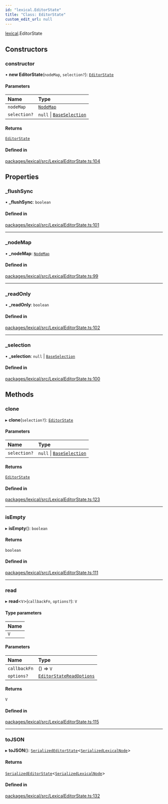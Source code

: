 ```yaml
---
id: "lexical.EditorState"
title: "Class: EditorState"
custom_edit_url: null
---
```


[lexical](../modules/lexical.md).EditorState

## Constructors

### constructor

• **new EditorState**(`nodeMap`, `selection?`): [`EditorState`](lexical.EditorState.md)

#### Parameters

| Name | Type |
| :------ | :------ |
| `nodeMap` | [`NodeMap`](../modules/lexical.md#nodemap) |
| `selection?` | ``null`` \| [`BaseSelection`](../interfaces/lexical.BaseSelection.md) |

#### Returns

[`EditorState`](lexical.EditorState.md)

#### Defined in

[packages/lexical/src/LexicalEditorState.ts:104](https://github.com/facebook/lexical/tree/main/packages/lexical/src/LexicalEditorState.ts#L104)

## Properties

### \_flushSync

• **\_flushSync**: `boolean`

#### Defined in

[packages/lexical/src/LexicalEditorState.ts:101](https://github.com/facebook/lexical/tree/main/packages/lexical/src/LexicalEditorState.ts#L101)

___

### \_nodeMap

• **\_nodeMap**: [`NodeMap`](../modules/lexical.md#nodemap)

#### Defined in

[packages/lexical/src/LexicalEditorState.ts:99](https://github.com/facebook/lexical/tree/main/packages/lexical/src/LexicalEditorState.ts#L99)

___

### \_readOnly

• **\_readOnly**: `boolean`

#### Defined in

[packages/lexical/src/LexicalEditorState.ts:102](https://github.com/facebook/lexical/tree/main/packages/lexical/src/LexicalEditorState.ts#L102)

___

### \_selection

• **\_selection**: ``null`` \| [`BaseSelection`](../interfaces/lexical.BaseSelection.md)

#### Defined in

[packages/lexical/src/LexicalEditorState.ts:100](https://github.com/facebook/lexical/tree/main/packages/lexical/src/LexicalEditorState.ts#L100)

## Methods

### clone

▸ **clone**(`selection?`): [`EditorState`](lexical.EditorState.md)

#### Parameters

| Name | Type |
| :------ | :------ |
| `selection?` | ``null`` \| [`BaseSelection`](../interfaces/lexical.BaseSelection.md) |

#### Returns

[`EditorState`](lexical.EditorState.md)

#### Defined in

[packages/lexical/src/LexicalEditorState.ts:123](https://github.com/facebook/lexical/tree/main/packages/lexical/src/LexicalEditorState.ts#L123)

___

### isEmpty

▸ **isEmpty**(): `boolean`

#### Returns

`boolean`

#### Defined in

[packages/lexical/src/LexicalEditorState.ts:111](https://github.com/facebook/lexical/tree/main/packages/lexical/src/LexicalEditorState.ts#L111)

___

### read

▸ **read**\<`V`\>(`callbackFn`, `options?`): `V`

#### Type parameters

| Name |
| :------ |
| `V` |

#### Parameters

| Name | Type |
| :------ | :------ |
| `callbackFn` | () => `V` |
| `options?` | [`EditorStateReadOptions`](../interfaces/lexical.EditorStateReadOptions.md) |

#### Returns

`V`

#### Defined in

[packages/lexical/src/LexicalEditorState.ts:115](https://github.com/facebook/lexical/tree/main/packages/lexical/src/LexicalEditorState.ts#L115)

___

### toJSON

▸ **toJSON**(): [`SerializedEditorState`](../interfaces/lexical.SerializedEditorState.md)\<[`SerializedLexicalNode`](../modules/lexical.md#serializedlexicalnode)\>

#### Returns

[`SerializedEditorState`](../interfaces/lexical.SerializedEditorState.md)\<[`SerializedLexicalNode`](../modules/lexical.md#serializedlexicalnode)\>

#### Defined in

[packages/lexical/src/LexicalEditorState.ts:132](https://github.com/facebook/lexical/tree/main/packages/lexical/src/LexicalEditorState.ts#L132)
